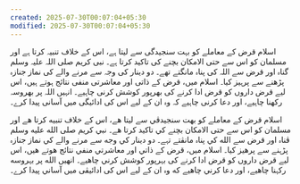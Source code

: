 ```yaml
---
created: 2025-07-30T00:07:04+05:30
modified: 2025-07-30T00:07:04+05:30
---
```


اسلام قرض کے معاملے کو بہت سنجیدگی سے لیتا ہے، اس کے خلاف تنبیہ کرتا ہے اور مسلمان کو اس سے حتی الامکان بچنے کی تاکید کرتا ہے۔ نبی کریم صلی اللہ علیہ وسلم گناہ اور قرض سے اللہ کی پناہ مانگتے تھے۔ دو دینار کی وجہ سے مرنے والے کی نماز جنازہ پڑھنے سے پرہیز کیا۔ اسلام میں، قرض کے ذاتی اور معاشرتی منفی نتائج ہوتے ہیں، اس لیے قرض داروں کو قرض ادا کرنے کی بھرپور کوشش کرنی چاہیے۔ انہیں اللہ پر بھروسہ رکھنا چاہیے، اور دعا کرنی چاہیے کہ وہ ان کے لیے اس کی ادائیگی میں آسانی پیدا کرے۔

اسلام قرض کے معاملے کو بهت سنجیدڨي سے لیتا هے، اس کے خلاف تنبیه کرتا هے اور مسلمان کو اس سے حتی الامکان بچنے کي تاکید کرتا هے۔ نبي کریم صلی الله علیه وسلم ڨناہ اور قرض سے الله کي پناہ مانڨتے تہے۔ دو دینار کي وجه سے مرنے والے کي نماز جنازہ پڑہنے سے پرهیز کیا۔ اسلام میں، قرض کے ذاتي اور معاشرتي منفي نتائج هوتے هیں، اس لیے قرض داروں کو قرض ادا کرنے کی بہرپور کوشش کرني چاهیے۔ انهیں الله پر بہروسه رکہنا چاهیے، اور دعا کرني چاهیے که وہ ان کے لیے اس کی ادائیڨی میں آساني پیدا کرے۔
